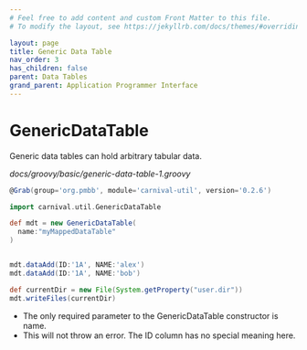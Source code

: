 ```yaml
---
# Feel free to add content and custom Front Matter to this file.
# To modify the layout, see https://jekyllrb.com/docs/themes/#overriding-theme-defaults

layout: page
title: Generic Data Table
nav_order: 3
has_children: false
parent: Data Tables
grand_parent: Application Programmer Interface
---
```


# GenericDataTable

Generic data tables can hold arbitrary tabular data.

_docs/groovy/basic/generic-data-table-1.groovy_

```groovy
@Grab(group='org.pmbb', module='carnival-util', version='0.2.6')

import carnival.util.GenericDataTable

def mdt = new GenericDataTable(
  name:"myMappedDataTable"
)


mdt.dataAdd(ID:'1A', NAME:'alex')
mdt.dataAdd(ID:'1A', NAME:'bob')

def currentDir = new File(System.getProperty("user.dir"))
mdt.writeFiles(currentDir)
```

-   The only required parameter to the GenericDataTable constructor is name.
-   This will not throw an error. The ID column has no special meaning here.
